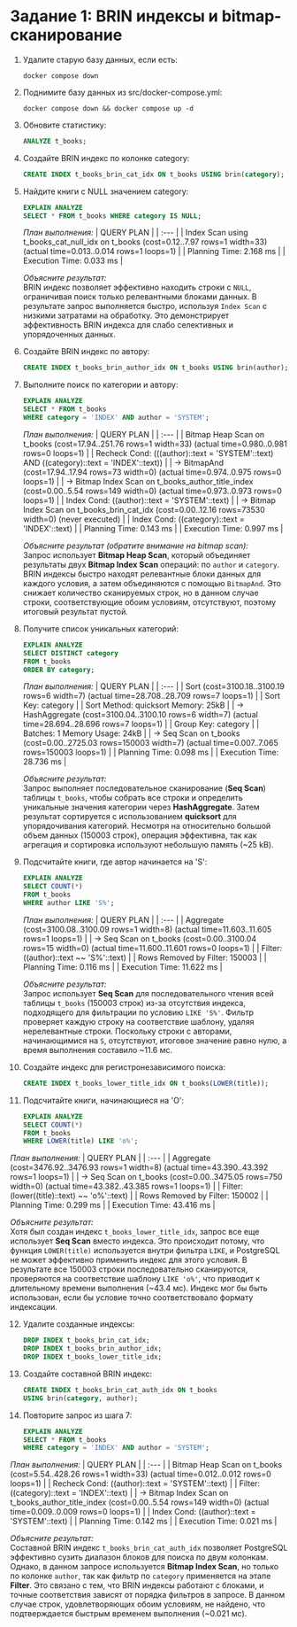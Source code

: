 # Задание 1: BRIN индексы и bitmap-сканирование

1. Удалите старую базу данных, если есть:
   ```shell
   docker compose down
   ```

2. Поднимите базу данных из src/docker-compose.yml:
   ```shell
   docker compose down && docker compose up -d
   ```

3. Обновите статистику:
   ```sql
   ANALYZE t_books;
   ```

4. Создайте BRIN индекс по колонке category:
   ```sql
   CREATE INDEX t_books_brin_cat_idx ON t_books USING brin(category);
   ```

5. Найдите книги с NULL значением category:
   ```sql
   EXPLAIN ANALYZE
   SELECT * FROM t_books WHERE category IS NULL;
   ```
   
   *План выполнения:*
   | QUERY PLAN |
   | :--- |
   | Index Scan using t\_books\_cat\_null\_idx on t\_books  \(cost=0.12..7.97 rows=1 width=33\) \(actual time=0.013..0.014 rows=1 loops=1\) |
   | Planning Time: 2.168 ms |
   | Execution Time: 0.033 ms |

   
   *Объясните результат:* \
   BRIN индекс позволяет эффективно находить строки с `NULL`, ограничивая поиск только релевантными блоками данных. В результате запрос выполняется быстро, используя `Index Scan` с низкими затратами на обработку. Это демонстрирует эффективность BRIN индекса для слабо селективных и упорядоченных данных.

6. Создайте BRIN индекс по автору:
   ```sql
   CREATE INDEX t_books_brin_author_idx ON t_books USING brin(author);
   ```

7. Выполните поиск по категории и автору:
   ```sql
   EXPLAIN ANALYZE
   SELECT * FROM t_books 
   WHERE category = 'INDEX' AND author = 'SYSTEM';
   ```
   
   *План выполнения:*
   | QUERY PLAN |
   | :--- |
   | Bitmap Heap Scan on t\_books  \(cost=17.94..251.76 rows=1 width=33\) \(actual time=0.980..0.981 rows=0 loops=1\) |
   |   Recheck Cond: \(\(\(author\)::text = 'SYSTEM'::text\) AND \(\(category\)::text = 'INDEX'::text\)\) |
   |   -&gt;  BitmapAnd  \(cost=17.94..17.94 rows=73 width=0\) \(actual time=0.974..0.975 rows=0 loops=1\) |
   |         -&gt;  Bitmap Index Scan on t\_books\_author\_title\_index  \(cost=0.00..5.54 rows=149 width=0\) \(actual time=0.973..0.973 rows=0 loops=1\) |
   |               Index Cond: \(\(author\)::text = 'SYSTEM'::text\) |
   |         -&gt;  Bitmap Index Scan on t\_books\_brin\_cat\_idx  \(cost=0.00..12.16 rows=73530 width=0\) \(never executed\) |
   |               Index Cond: \(\(category\)::text = 'INDEX'::text\) |
   | Planning Time: 0.143 ms |
   | Execution Time: 0.997 ms |
   
   *Объясните результат (обратите внимание на bitmap scan):* \
   Запрос использует **Bitmap Heap Scan**, который объединяет результаты двух **Bitmap Index Scan** операций: по `author` и `category`. BRIN индексы быстро находят релевантные блоки данных для каждого условия, а затем объединяются с помощью `BitmapAnd`. Это снижает количество сканируемых строк, но в данном случае строки, соответствующие обоим условиям, отсутствуют, поэтому итоговый результат пустой.

8. Получите список уникальных категорий:
   ```sql
   EXPLAIN ANALYZE
   SELECT DISTINCT category 
   FROM t_books 
   ORDER BY category;
   ```
   
   *План выполнения:*
   | QUERY PLAN |
   | :--- |
   | Sort  \(cost=3100.18..3100.19 rows=6 width=7\) \(actual time=28.708..28.709 rows=7 loops=1\) |
   |   Sort Key: category |
   |   Sort Method: quicksort  Memory: 25kB |
   |   -&gt;  HashAggregate  \(cost=3100.04..3100.10 rows=6 width=7\) \(actual time=28.694..28.696 rows=7 loops=1\) |
   |         Group Key: category |
   |         Batches: 1  Memory Usage: 24kB |
   |         -&gt;  Seq Scan on t\_books  \(cost=0.00..2725.03 rows=150003 width=7\) \(actual time=0.007..7.065 rows=150003 loops=1\) |
   | Planning Time: 0.098 ms |
   | Execution Time: 28.736 ms |
   
   *Объясните результат:* \
   Запрос выполняет последовательное сканирование (**Seq Scan**) таблицы `t_books`, чтобы собрать все строки и определить уникальные значения категории через **HashAggregate**. Затем результат сортируется с использованием **quicksort** для упорядочивания категорий. Несмотря на относительно большой объем данных (150003 строк), операция эффективна, так как агрегация и сортировка используют небольшую память (~25 kB).

9. Подсчитайте книги, где автор начинается на 'S':
   ```sql
   EXPLAIN ANALYZE
   SELECT COUNT(*) 
   FROM t_books 
   WHERE author LIKE 'S%';
   ```
   
   *План выполнения:*
   | QUERY PLAN |
   | :--- |
   | Aggregate  \(cost=3100.08..3100.09 rows=1 width=8\) \(actual time=11.603..11.605 rows=1 loops=1\) |
   |   -&gt;  Seq Scan on t\_books  \(cost=0.00..3100.04 rows=15 width=0\) \(actual time=11.600..11.601 rows=0 loops=1\) |
   |         Filter: \(\(author\)::text \~\~ 'S%'::text\) |
   |         Rows Removed by Filter: 150003 |
   | Planning Time: 0.116 ms |
   | Execution Time: 11.622 ms |

   *Объясните результат:* \
   Запрос использует **Seq Scan** для последовательного чтения всей таблицы `t_books` (150003 строк) из-за отсутствия индекса, подходящего для фильтрации по условию `LIKE 'S%'`. Фильтр проверяет каждую строку на соответствие шаблону, удаляя нерелевантные строки. Поскольку строки с авторами, начинающимися на `S`, отсутствуют, итоговое значение равно нулю, а время выполнения составило ~11.6 мс.

10. Создайте индекс для регистронезависимого поиска:
    ```sql
    CREATE INDEX t_books_lower_title_idx ON t_books(LOWER(title));
    ```

11. Подсчитайте книги, начинающиеся на 'O':
    ```sql
    EXPLAIN ANALYZE
    SELECT COUNT(*) 
    FROM t_books 
    WHERE LOWER(title) LIKE 'o%';
    ```
   
   *План выполнения:*
   | QUERY PLAN |
   | :--- |
   | Aggregate  \(cost=3476.92..3476.93 rows=1 width=8\) \(actual time=43.390..43.392 rows=1 loops=1\) |
   |   -&gt;  Seq Scan on t\_books  \(cost=0.00..3475.05 rows=750 width=0\) \(actual time=43.382..43.385 rows=1 loops=1\) |
   |         Filter: \(lower\(\(title\)::text\) \~\~ 'o%'::text\) |
   |         Rows Removed by Filter: 150002 |
   | Planning Time: 0.299 ms |
   | Execution Time: 43.416 ms |

   *Объясните результат:* \
   Хотя был создан индекс `t_books_lower_title_idx`, запрос все еще использует **Seq Scan** вместо индекса. Это происходит потому, что функция `LOWER(title)` используется внутри фильтра `LIKE`, и PostgreSQL не может эффективно применить индекс для этого условия. В результате все 150003 строки последовательно сканируются, проверяются на соответствие шаблону `LIKE 'o%'`, что приводит к длительному времени выполнения (~43.4 мс). Индекс мог бы быть использован, если бы условие точно соответствовало формату индексации.

12. Удалите созданные индексы:
    ```sql
    DROP INDEX t_books_brin_cat_idx;
    DROP INDEX t_books_brin_author_idx;
    DROP INDEX t_books_lower_title_idx;
    ```

13. Создайте составной BRIN индекс:
    ```sql
    CREATE INDEX t_books_brin_cat_auth_idx ON t_books 
    USING brin(category, author);
    ```

14. Повторите запрос из шага 7:
    ```sql
    EXPLAIN ANALYZE
    SELECT * FROM t_books 
    WHERE category = 'INDEX' AND author = 'SYSTEM';
    ```
   
   *План выполнения:*
   | QUERY PLAN |
   | :--- |
   | Bitmap Heap Scan on t\_books  \(cost=5.54..428.26 rows=1 width=33\) \(actual time=0.012..0.012 rows=0 loops=1\) |
   |   Recheck Cond: \(\(author\)::text = 'SYSTEM'::text\) |
   |   Filter: \(\(category\)::text = 'INDEX'::text\) |
   |   -&gt;  Bitmap Index Scan on t\_books\_author\_title\_index  \(cost=0.00..5.54 rows=149 width=0\) \(actual time=0.009..0.009 rows=0 loops=1\) |
   |         Index Cond: \(\(author\)::text = 'SYSTEM'::text\) |
   | Planning Time: 0.142 ms |
   | Execution Time: 0.021 ms |
   
   *Объясните результат:* \
   Составной BRIN индекс `t_books_brin_cat_auth_idx` позволяет PostgreSQL эффективно сузить диапазон блоков для поиска по двум колонкам. Однако, в данном запросе используется **Bitmap Index Scan**, но только по колонке `author`, так как фильтр по `category` применяется на этапе **Filter**. Это связано с тем, что BRIN индексы работают с блоками, и точные соответствия зависят от порядка фильтров в запросе. В данном случае строк, удовлетворяющих обоим условиям, не найдено, что подтверждается быстрым временем выполнения (~0.021 мс).